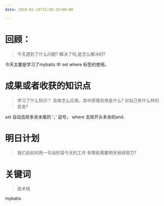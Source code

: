 ```yaml
---
date: 2018-01-24T23:50:32+08:00

---
```


# 回顾：
> 今天遇到了什么问题?
> 解决了吗,是怎么解决的?

今天主要是学习了mybatis 中 set where 标签的使用。


# 成果或者收获的知识点
> 学习了什么知识？
> 具体怎么应用，其中原理具体是什么?
> 对自己有什么样的启发?

set 自动去除多余末尾的 ‘，’ 逗号。
where 去除开头多余的and.

# 明日计划
> 我们会如何用一句话形容今天的工作
> 有哪些需要明天继续努力?


# 关键词
> 技术栈

mybatis
